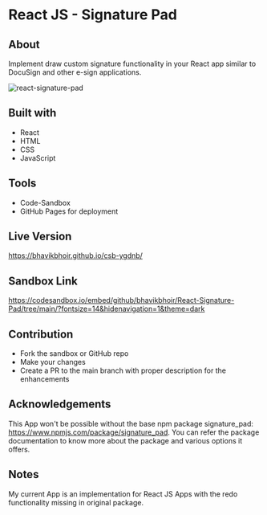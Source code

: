 # React JS - Signature Pad

## About 

Implement draw custom signature functionality in your React app similar to DocuSign and other e-sign applications.

![react-signature-pad](https://user-images.githubusercontent.com/43330221/126088664-610eac7c-ab70-45be-afae-718fe62c5931.PNG)

## Built with

* React
* HTML
* CSS
* JavaScript

## Tools

* Code-Sandbox
* GitHub Pages for deployment

## Live Version

https://bhavikbhoir.github.io/csb-ygdnb/

## Sandbox Link

https://codesandbox.io/embed/github/bhavikbhoir/React-Signature-Pad/tree/main/?fontsize=14&hidenavigation=1&theme=dark
   
## Contribution

* Fork the sandbox or GitHub repo
* Make your changes
* Create a PR to the main branch with proper description for the enhancements

## Acknowledgements

This App won't be possible without the base npm package signature_pad: https://www.npmjs.com/package/signature_pad. You can refer the package documentation to know more about the package and various options it offers.

## Notes
My current App is an implementation for React JS Apps with the redo functionality missing in original package.

